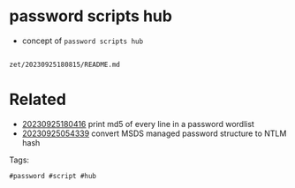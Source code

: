 # password scripts hub

- concept of `password scripts hub`

```
```

` zet/20230925180815/README.md `

# Related

- [20230925180416](/zet/20230925180416/README.md) print md5 of every line in a password wordlist
- [20230925054339](/zet/20230925054339/README.md) convert MSDS managed password structure to NTLM hash

Tags:

    #password #script #hub
